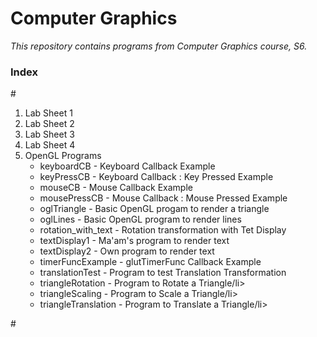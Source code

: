 # Computer Graphics
<i> This repository contains programs from Computer Graphics course, S6.</i>

<h3> Index </h3>
#
<ol>
  <li>Lab Sheet 1</li>
  <li>Lab Sheet 2</li>
  <li>Lab Sheet 3</li>
  <li>Lab Sheet 4</li>
  <li>OpenGL Programs
      <ul>
        <li>keyboardCB - Keyboard Callback Example</li>
        <li>keyPressCB - Keyboard Callback : Key Pressed Example</li>
        <li>mouseCB - Mouse Callback Example</li>
        <li>mousePressCB - Mouse Callback : Mouse Pressed Example</li>
        <li>oglTriangle - Basic OpenGL progam to render a triangle</li>
        <li>oglLines - Basic OpenGL program to render lines</li>
        <li>rotation_with_text - Rotation transformation with Tet Display</li>
        <li>textDisplay1 - Ma'am's program to render text</li>
        <li>textDisplay2 - Own program to render text</li>
        <li>timerFuncExample - glutTimerFunc Callback Example</li>
        <li>translationTest - Program to test Translation Transformation</li>
        <li>triangleRotation - Program to Rotate a Triangle/li>
        <li>triangleScaling - Program to Scale a Triangle/li>
        <li>triangleTranslation - Program to Translate a Triangle/li>
      </ul>
  </li>
</ol>
#
